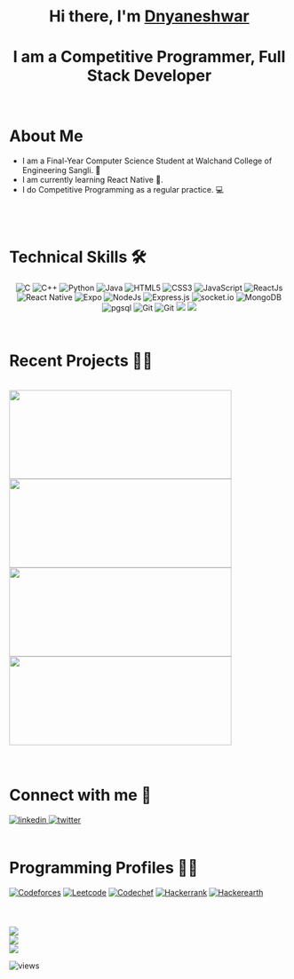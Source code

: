 <h1 align="center">Hi there, I'm <a target="_blank" href="https://dnyaneshwar-dev.github.io/portfolio/">Dnyaneshwar</a>
<h1 align="center">I am a Competitive Programmer, Full Stack Developer</h1>
<br>
<div>
<!-- <img align="right" src="https://media.giphy.com/media/dZX3AduGrY3uJ7qCsx/source.gif" width="230"> -->
<h1>About Me</h1>


+ I am a Final-Year Computer Science Student at Walchand College of Engineering Sangli. 🏫
+ I am currently learning React Native 📱.
+ I do Competitive Programming as a regular practice. 💻

</div>



<br>
<br>
<h1>Technical Skills 🛠</h1>

<p align="center"> 
  
 <img alt="C" src="https://img.shields.io/badge/c-%2300599C.svg?style=for-the-badge&logo=c&logoColor=white"/>
 <img alt="C++" src="https://img.shields.io/badge/c++-%2300599C.svg?style=for-the-badge&logo=c%2B%2B&logoColor=white"/>
 <img alt="Python" src="https://img.shields.io/badge/python-%2314354C.svg?style=for-the-badge&logo=python&logoColor=white"/>
 <img alt="Java" src="https://img.shields.io/badge/java-%23ED8B00.svg?&style=for-the-badge&logo=java&logoColor=white" />
<img alt="HTML5" src="https://img.shields.io/badge/html5-%23E34F26.svg?&style=for-the-badge&logo=html5&logoColor=white" />
 <img alt="CSS3" src="https://img.shields.io/badge/css3-%231572B6.svg?&style=for-the-badge&logo=css3&logoColor=white" />
 <img alt="JavaScript" src="https://img.shields.io/badge/javascript-%23323330.svg?&style=for-the-badge&logo=javascript&logoColor=%23F7DF1E" />
 <img alt="ReactJs" src="https://img.shields.io/badge/React-20232A?style=for-the-badge&logo=react&logoColor=61DAFB" />
 <img alt="React Native" src="https://img.shields.io/badge/react_native-%2320232a.svg?style=for-the-badge&logo=react&logoColor=%2361DAFB" />
 <img alt="Expo" src="https://img.shields.io/badge/expo-1C1E24?style=for-the-badge&logo=expo&logoColor=#D04A37" />

<img alt="NodeJs" src="https://img.shields.io/badge/Node.js-339933?style=for-the-badge&logo=nodedotjs&logoColor=white" />
  
  <img alt="Express.js" src="https://img.shields.io/badge/Express.js-000000?style=for-the-badge&logo=express&logoColor=white" />
 <img alt="socket.io" src="https://img.shields.io/badge/Socket.io-010101?&style=for-the-badge&logo=Socket.io&logoColor=white" />
 <img alt="MongoDB" src="https://img.shields.io/badge/MongoDB-lightgreen?style=for-the-badge&logo=mongodb&logoColor=4EA94B" />
  <img alt="pgsql" src="https://img.shields.io/badge/PostgreSQL-316192?style=for-the-badge&logo=postgresql&logoColor=white" />
 
  <img alt="Git" src="https://img.shields.io/badge/Git-F05032?style=for-the-badge&logo=git&logoColor=white" />
  <img alt="Git" src="https://img.shields.io/badge/Docker-2CA5E0?style=for-the-badge&logo=docker&logoColor=white" />

  <img src="https://img.shields.io/badge/Amazon_AWS-FF9900?style=for-the-badge&logo=amazonaws&logoColor=white" />
  <img src="https://img.shields.io/badge/Heroku-430098?style=for-the-badge&logo=heroku&logoColor=white" />
  
</p>

<br>
  

<h1>Recent Projects 👨‍💻 </h1>
<br>
<div align="left">
  <a href="https://github.com/Dnyaneshwar-dev/everybyte-coderooms"> <img src="https://github-readme-stats.vercel.app/api/pin/?username=Dnyaneshwar-dev&repo=everybyte-coderooms&show_icons=true&theme=jolly" style="width:400px; height:160px;"> 
</a>
  <a href="https://github.com/Dnyaneshwar-dev/mentorpoint-frontend"><img src="https://github-readme-stats.vercel.app/api/pin/?username=Dnyaneshwar-dev&repo=mentorpoint-frontend&show_icons=true&theme=jolly" style="width:400px; height:160px;"> 
</a>
  <a href="https://github.com/Dnyaneshwar-dev/Smart-Receipt-Generator"><img src="https://github-readme-stats.vercel.app/api/pin/?username=Dnyaneshwar-dev&repo=Smart-Receipt-Generator&show_icons=true&theme=jolly" style="width:400px; height:160px;">
</a>
  <a href="https://github.com/Dnyaneshwar-dev/DappWallet"><img src="https://github-readme-stats.vercel.app/api/pin/?username=Dnyaneshwar-dev&repo=DappWallet&show_icons=true&theme=jolly" style="width:400px; height:160px;">
</a>

</div>


<br>
<br>

<h1 align="left">Connect with me 💬</h1>
<div align="left">
 <a href="https://www.linkedin.com/in/dnyaneshwar2023" target="_blank">
<img src=https://img.shields.io/badge/linkedin-%231E77B5.svg?&style=for-the-badge&logo=linkedin&logoColor=white alt=linkedin style="margin-bottom: 5px;" />
</a>

<a href="https://www.instagram.com/__dnyaneshwar.ware/" target="_blank">
<img src="https://img.shields.io/badge/Instagram-E4405F?style=for-the-badge&logo=instagram&logoColor=white" alt=twitter style="margin-bottom: 5px;" />
</a>
<br>
<br>
<h1 align="left" >Programming Profiles 👨‍💻</h1>
  
<a href="https://codeforces.com/profile/CodingBeast23"><img src = "https://img.shields.io/badge/Codeforces-445f9d?style=for-the-badge&logo=Codeforces&logoColor=white" alt=Codeforces style="margin-bottom: 5px;"></a>
<a href="https://leetcode.com/dpw4112001/"><img src="https://img.shields.io/badge/-LeetCode-FFA116?style=for-the-badge&logo=LeetCode&logoColor=white" alt=Leetcode style="margin-bottom: 5px;"></a>
<a href="https://www.codechef.com/users/dpw4112001"><img src="https://img.shields.io/badge/Codechef-%23B92B27.svg?&style=for-the-badge&logo=Codechef&logoColor=white"  alt=Codechef style="margin-bottom: 5px;"></a>
 <a href="https://www.hackerrank.com/Dnyaneshwar_4"><img src="https://img.shields.io/badge/-Hackerrank-2EC866?style=for-the-badge&logo=HackerRank&logoColor=white"  alt=Hackerrank style="margin-bottom: 5px;"></a>
<a href="https://www.hackerearth.com/@dpw4112001"><img src="https://img.shields.io/badge/HackerEarth-%232C3454.svg?&style=for-the-badge&logo=HackerEarth&logoColor=Blue" alt=Hackerearth style="margin-bottom: 5px;"></a>
  
<br>
<br>


  
<img src="https://github-readme-streak-stats.herokuapp.com/?user=Dnyaneshwar-dev&amp&theme=jolly&title_color=blue" style="max-width:100%;">
<br>
  
<img src="https://github-readme-stats.vercel.app/api?username=Dnyaneshwar-dev&theme=jolly" style="max-width:100%;">
  <br>
<img src="https://github-readme-stats.vercel.app/api/top-langs/?username=Dnyaneshwar-dev&layout=compact&theme=jolly" style="max-width:100%;">


 <img alt="views" title="Github views" src="https://komarev.com/ghpvc/?username=Dnyaneshwar-dev&style=flat-square&color=d43182"/></a>
  <a href="https://github.com/Dnyaneshwar-dev">
</div>

